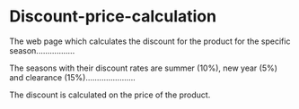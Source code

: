 # Discount-price-calculation


The web page which calculates the discount for the product for the specific season.................

The seasons with their discount rates are summer (10%), new year (5%) and clearance (15%)...................... 

The discount is calculated on the price of the product.
